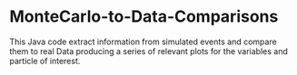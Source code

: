 # MonteCarlo-to-Data-Comparisons
This Java code extract information from simulated events and compare them to real Data producing a series of relevant plots for the variables and particle of interest. 
